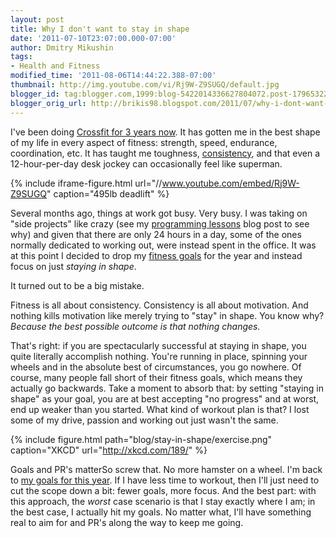 ```yaml
---
layout: post
title: Why I don't want to stay in shape
date: '2011-07-10T23:07:00.000-07:00'
author: Dmitry Mikushin
tags:
- Health and Fitness
modified_time: '2011-08-06T14:44:22.388-07:00'
thumbnail: http://img.youtube.com/vi/Rj9W-Z9SUGQ/default.jpg
blogger_id: tag:blogger.com,1999:blog-5422014336627804072.post-1796532276155277827
blogger_orig_url: http://brikis98.blogspot.com/2011/07/why-i-dont-want-to-stay-in-shape.html
---
```


I've been doing [Crossfit for 3 years 
now](https://www.ybrikman.com/writing/2008/12/16/tribute-to-crossfit/). It has 
gotten me in the best shape of my life in every aspect of fitness: strength, 
speed, endurance, coordination, etc. It has taught me toughness, 
[consistency](https://www.ybrikman.com/writing/2011/07/07/30-day-blog-fitness-challenge/), 
and that even a 12-hour-per-day desk jockey can occasionally feel like 
superman. 

{% include iframe-figure.html url="//www.youtube.com/embed/Rj9W-Z9SUGQ" caption="495lb deadlift" %}

Several months ago, things at work got busy. Very busy. I was taking on "side 
projects" like crazy (see my [programming 
lessons](https://www.ybrikman.com/writing/2011/07/08/programming-lessons-i-wish-i-knew-when/) 
blog post to see why) and given that there are only 24 hours in a day, some of 
the ones normally dedicated to working out, were instead spent in the office. 
It was at this point I decided to drop my [fitness 
goals](https://www.ybrikman.com/writing/2011/01/15/2011-goals/) for the year and 
instead focus on just *staying in shape*. 

It turned out to be a big mistake. 

Fitness is all about consistency. Consistency is all about motivation. And 
nothing kills motivation like merely trying to "stay" in shape. You know why?
*Because the best possible outcome is that nothing changes.* 

That's right: if you are spectacularly successful at staying in shape, you 
quite literally accomplish nothing. You're running in place, spinning your 
wheels and in the absolute best of circumstances, you go nowhere. Of course, 
many people fall short of their fitness goals, which means they actually go 
backwards. Take a moment to absorb that: by setting "staying in shape" as your 
goal, you are at best accepting "no progress" and at worst, end up weaker than 
you started. What kind of workout plan is that? I lost some of my drive, 
passion and working out just wasn't the same. 

{% include figure.html path="blog/stay-in-shape/exercise.png" caption="XKCD" url="http://xkcd.com/189/" %}

Goals and PR's matterSo screw that. No more hamster on a wheel. I'm 
back to [my goals for this year](https://www.ybrikman.com/writing/2011/01/15/2011-goals/). If I have less 
time to workout, then I'll just need to cut the scope down a bit: fewer goals, 
more focus. And the best part: with this approach, the *worst* case scenario 
is that I stay exactly where I am; in the best case, I actually hit my goals. 
No matter what, I'll have something real to aim for and PR's along the way to 
keep me going. 
